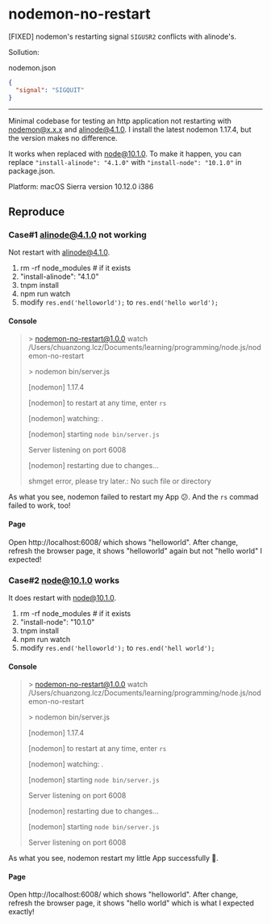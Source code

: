 # nodemon-no-restart
[FIXED] nodemon's restarting signal `SIGUSR2` conflicts with alinode's.

Sollution:

nodemon.json

```json
{
  "signal": "SIGQUIT"
}
```

------

Minimal codebase for testing an http application not restarting with nodemon@x.x.x and alinode@4.1.0. I install the latest nodemon 1.17.4, but the version makes no difference.

It works when replaced with node@10.1.0. To make it happen, you can replace `"install-alinode": "4.1.0"` with `"install-node": "10.1.0"` in package.json.

Platform: macOS Sierra version 10.12.0 i386

## Reproduce

### Case#1 alinode@4.1.0 not working

Not restart with alinode@4.1.0.

1. rm -rf node_modules # if it exists
2. "install-alinode": "4.1.0"
3. tnpm install
3. npm run watch
4. modify `res.end('helloworld');` to `res.end('hello world');`

#### Console

> \> nodemon-no-restart@1.0.0 watch /Users/chuanzong.lcz/Documents/learning/programming/node.js/nodemon-no-restart
>
> \> nodemon bin/server.js
>
> [nodemon] 1.17.4
>
> [nodemon] to restart at any time, enter `rs`
>
> [nodemon] watching: *.*
>
> [nodemon] starting `node bin/server.js`
>
> Server listening on port 6008
>
> [nodemon] restarting due to changes...
>
> shmget error, please try later.: No such file or directory
>

As what you see, nodemon failed to restart my App 😕. And the `rs` commad failed to work, too!

#### Page

Open http://localhost:6008/ which shows "helloworld". After change, refresh the browser page, it shows "helloworld" again but not "hello world" I expected!

### Case#2 node@10.1.0 works

It does restart with node@10.1.0.

1. rm -rf node_modules # if it exists
2. "install-node": "10.1.0"
3. tnpm install
4. npm run watch
5. modify `res.end('helloworld');` to `res.end('hell world');`

#### Console

> \> nodemon-no-restart@1.0.0 watch /Users/chuanzong.lcz/Documents/learning/programming/node.js/nodemon-no-restart
>
> \> nodemon bin/server.js
>
> [nodemon] 1.17.4
>
> [nodemon] to restart at any time, enter `rs`
>
> [nodemon] watching: *.*
>
> [nodemon] starting `node bin/server.js`
>
> Server listening on port 6008
>
> [nodemon] restarting due to changes...
>
> [nodemon] starting `node bin/server.js`
>
> Server listening on port 6008

As what you see, nodemon restart my little App successfully 🎉.

#### Page

Open http://localhost:6008/ which shows "helloworld". After change, refresh the browser page, it shows "hello world" which is what I expected exactly!
